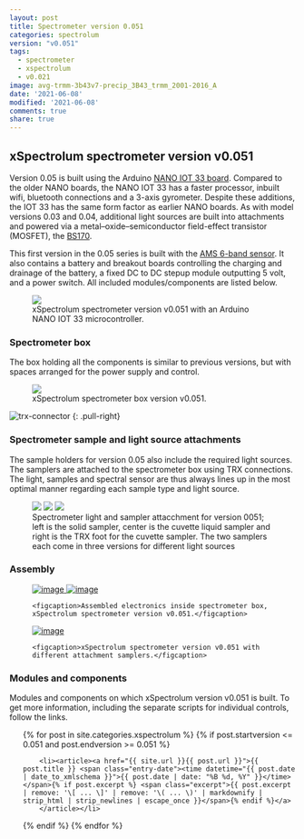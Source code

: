 ```yaml
---
layout: post
title: Spectrometer version 0.051
categories: spectrolum
version: "v0.051"
tags:
  - spectrometer
  - xspectrolum
  - v0.021
image: avg-trmm-3b43v7-precip_3B43_trmm_2001-2016_A
date: '2021-06-08'
modified: '2021-06-08'
comments: true
share: true
---
```


## xSpectrolum spectrometer version v0.051

Version 0.05 is built using the Arduino [NANO IOT 33 board](../../module/module-nano-iot-33/). Compared to the older NANO boards, the NANO IOT 33 has a faster processor, inbuilt wifi, bluetooth connections and a 3-axis gyrometer. Despite these additions, the IOT 33 has the same form factor as earlier NANO boards. As with model versions 0.03 and 0.04, additional light sources are built into attachments and powered via a metal–oxide–semiconductor field-effect transistor (MOSFET), the [BS170](http://localhost:4000/component/component-mosfet-xenon/).

This first version in the 0.05 series is built with the [AMS 6-band sensor](http://localhost:4000/project/project-AS726X-spectrometer-nano/). It also contains a battery and breakout boards controlling the charging and drainage of the battery, a fixed DC to DC stepup module outputting 5 volt, and a power switch. All included modules/components are listed below.

<figure>
<img src="../../images/nano33-IOT-spectro_v051_bb.png">
<figcaption> xSpectrolum spectrometer version v0.051 with an Arduino NANO IOT 33 microcontroller. </figcaption>
</figure>

### Spectrometer box

The box holding all the components is similar to previous versions, but with spaces arranged for the power supply and control.

<figure>
<img src="../../images/spectra-xspectrolum_box_v0051.png">
<figcaption> xSpectrolum spectrometer box version v0.051. </figcaption>
</figure>

![trx-connector](../../images/trx_connector_female-male.png)
{: .pull-right}
### Spectrometer sample and light source attachments

The sample holders for version 0.05 also include the required light sources. The samplers are attached to the spectrometer box using TRX connections. The light, samples and spectral sensor are thus always lines up in the most optimal manner regarding each sample type and light source.

<figure class="third">
<img src="../../images/spectro-solid-cyl_v32.png">
<img src="../../images/spectro-cuvette_v32.png">
<img src="../../images/spectro-cuvette-trx_v32.png">
<figcaption> Spectrometer light and sampler attacchment for version 0051; left is the solid sampler, center is the cuvette liquid sampler and right is the TRX foot for the cuvette sampler. The two samplers each come in three versions for different light sources</figcaption>
</figure>

### Assembly

<figure class="half">
	<a href="../../images/spectrolum_v040_photo_inside1.png">
  <img src="../../images/spectrolum_v040_photo_inside1.png" alt="image">
  </a>

  <a href="../../images/spectrolum_v040_photo_inside2.png">
  <img src="../../images/spectrolum_v040_photo_inside2.png" alt="image">
  </a>

	<figcaption>Assembled electronics inside spectrometer box, xSpectrolum spectrometer version v0.051.</figcaption>
</figure>

<figure>
	<a href="../../images/spectrolum_v051_photo_front+attachments.png">
  <img src="../../images/spectrolum_v051_photo_front+attachments.png" alt="image">
  </a>

	<figcaption>xSpectrolum spectrometer version v0.051 with different attachment samplers.</figcaption>
</figure>

### Modules and components

Modules and components on which xSpectrolum version v0.051 is built. To get more information, including the separate scripts for individual controls, follow the links.

<ul class="post-list">
{% for post in site.categories.xspectrolum %}
  {% if post.startversion <= 0.051 and post.endversion >= 0.051 %}

        <li><article><a href="{{ site.url }}{{ post.url }}">{{ post.title }} <span class="entry-date"><time datetime="{{ post.date | date_to_xmlschema }}">{{ post.date | date: "%B %d, %Y" }}</time></span>{% if post.excerpt %} <span class="excerpt">{{ post.excerpt | remove: '\[ ... \]' | remove: '\( ... \)' | markdownify | strip_html | strip_newlines | escape_once }}</span>{% endif %}</a>
        </article></li>

  {% endif %}
{% endfor %}
</ul>
